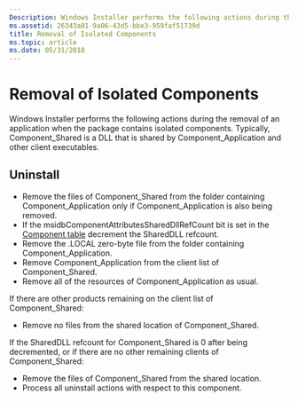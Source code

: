 ```yaml
---
Description: Windows Installer performs the following actions during the removal of an application when the package contains isolated components. Typically, Component\_Shared is a DLL that is shared by Component\_Application and other client executables.
ms.assetid: 26343a01-9a06-43d5-bbe3-959faf51739d
title: Removal of Isolated Components
ms.topic: article
ms.date: 05/31/2018
---
```


# Removal of Isolated Components

Windows Installer performs the following actions during the removal of an application when the package contains isolated components. Typically, Component\_Shared is a DLL that is shared by Component\_Application and other client executables.

## Uninstall

-   Remove the files of Component\_Shared from the folder containing Component\_Application only if Component\_Application is also being removed.
-   If the msidbComponentAttributesSharedDllRefCount bit is set in the [Component table](component-table.md) decrement the SharedDLL refcount.
-   Remove the .LOCAL zero-byte file from the folder containing Component\_Application.
-   Remove Component\_Application from the client list of Component\_Shared.
-   Remove all of the resources of Component\_Application as usual.

If there are other products remaining on the client list of Component\_Shared:

-   Remove no files from the shared location of Component\_Shared.

If the SharedDLL refcount for Component\_Shared is 0 after being decremented, or if there are no other remaining clients of Component\_Shared:

-   Remove the files of Component\_Shared from the shared location.
-   Process all uninstall actions with respect to this component.

 

 



